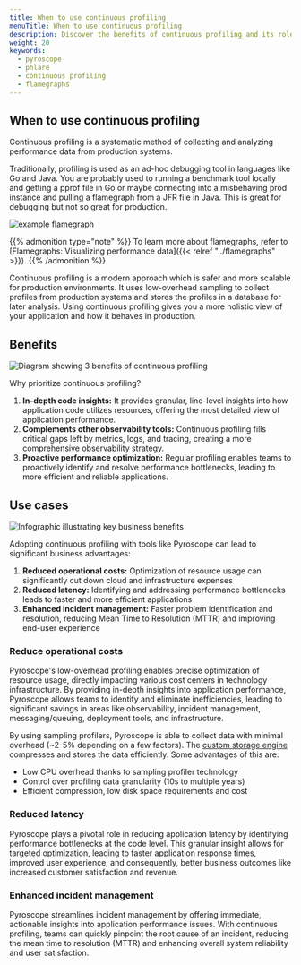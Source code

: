```yaml
---
title: When to use continuous profiling
menuTitle: When to use continuous profiling
description: Discover the benefits of continuous profiling and its role in modern application performance analysis.
weight: 20
keywords:
  - pyroscope
  - phlare
  - continuous profiling
  - flamegraphs
---
```


## When to use continuous profiling

Continuous profiling is a systematic method of collecting and analyzing performance data from production systems.

Traditionally, profiling is used as an ad-hoc debugging tool in languages like Go and Java.
You are probably used to running a benchmark tool locally and getting a pprof file in Go or maybe connecting into a misbehaving prod instance and pulling a flamegraph from a JFR file in Java.
This is great for debugging but not so great for production.

![example flamegraph](https://grafana.com/static/img/pyroscope/pyroscope-ui-single-2023-11-30.png)

{{% admonition type="note" %}}
To learn more about flamegraphs, refer to [Flamegraphs: Visualizing performance data]({{< relref "../flamegraphs" >}}).
{{% /admonition %}}

Continuous profiling is a modern approach which is safer and more scalable for production environments.
It uses low-overhead sampling to collect profiles from production systems and stores the profiles in a database for later analysis.
Using continuous profiling gives you a more holistic view of your application and how it behaves in production.

## Benefits

![Diagram showing 3 benefits of continuous profiling](https://grafana.com/static/img/pyroscope/profiling-use-cases-diagram.png)

Why prioritize continuous profiling?

1. **In-depth code insights:** It provides granular, line-level insights into how application code utilizes resources, offering the most detailed view of application performance.
2. **Complements other observability tools:** Continuous profiling fills critical gaps left by metrics, logs, and tracing, creating a more comprehensive observability strategy.
3. **Proactive performance optimization:** Regular profiling enables teams to proactively identify and resolve performance bottlenecks, leading to more efficient and reliable applications.

## Use cases

![Infographic illustrating key business benefits](https://grafana.com/static/img/pyroscope/cost-cutting-diagram.png)

Adopting continuous profiling with tools like Pyroscope can lead to significant business advantages:

1. **Reduced operational costs:** Optimization of resource usage can significantly cut down cloud and infrastructure expenses
2. **Reduced latency:** Identifying and addressing performance bottlenecks leads to faster and more efficient applications
3. **Enhanced incident management:** Faster problem identification and resolution, reducing Mean Time to Resolution (MTTR) and improving end-user experience

### Reduce operational costs

Pyroscope's low-overhead profiling enables precise optimization of resource usage, directly impacting various cost centers in technology infrastructure.
By providing in-depth insights into application performance, Pyroscope allows teams to identify and eliminate inefficiencies, leading to significant savings in areas like observability, incident management, messaging/queuing, deployment tools, and infrastructure.

By using sampling profilers, Pyroscope is able to collect data with minimal overhead (~2-5% depending on a few factors).
The [custom storage engine](https://pyroscope.io/docs/storage-design/) compresses and stores the data efficiently.
Some advantages of this are:

- Low CPU overhead thanks to sampling profiler technology
- Control over profiling data granularity (10s to multiple years)
- Efficient compression, low disk space requirements and cost

### Reduced latency

Pyroscope plays a pivotal role in reducing application latency by identifying performance bottlenecks at the code level.
This granular insight allows for targeted optimization, leading to faster application response times, improved user experience, and consequently, better business outcomes like increased customer satisfaction and revenue.

### Enhanced incident management

Pyroscope streamlines incident management by offering immediate, actionable insights into application performance issues.
With continuous profiling, teams can quickly pinpoint the root cause of an incident, reducing the mean time to resolution (MTTR) and enhancing overall system reliability and user satisfaction.